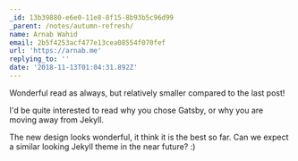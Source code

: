 ```yaml
---
_id: 13b39880-e6e0-11e8-8f15-8b93b5c96d99
_parent: /notes/autumn-refresh/
name: Arnab Wahid
email: 2b5f4253acf477e13cea08554f070fef
url: 'https://arnab.me'
replying_to: ''
date: '2018-11-13T01:04:31.892Z'
---
```


Wonderful read as always, but relatively smaller compared to the last post!

I'd be quite interested to read why you chose Gatsby, or why you are moving away from Jekyll.

The new design looks wonderful, it think it is the best so far. Can we expect a similar looking Jekyll theme in the near future? :)
